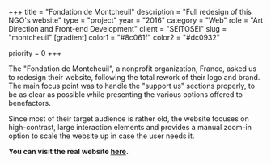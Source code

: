 +++
title = "Fondation de Montcheuil"
description = "Full redesign of this NGO's website"
type = "project"
year = "2016"
category = "Web"
role = "Art Direction and Front-end Development"
client = "SEITOSEI"
slug = "montcheuil"
[gradient]
    color1 = "#8c061f"
    color2 = "#dc0932"


priority = 0
+++

The "Fondation de Montcheuil", a nonprofit organization, France, asked us to redesign their website, following the total rework of their logo and brand. The main focus point was to handle the "support us" sections properly, to be as clear as possible while presenting the various options offered to benefactors.

Since most of their target audience is rather old, the website focuses on high-contrast, large interaction elements and provides a manual zoom-in option to scale the website up in case the user needs it.

**You can visit the real website [here](http://www.fondation-montcheuil.org "Fondation de Montcheuil").**
